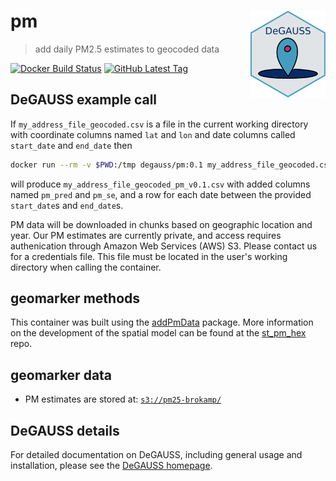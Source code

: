 # pm <a href='https://degauss-org.github.io/DeGAUSS/'><img src='https://github.com/degauss-org/degauss_template/blob/master/DeGAUSS_hex.png' align='right' height='138.5' /></a>

> add daily PM2.5 estimates to geocoded data

[![Docker Build Status](https://img.shields.io/docker/automated/degauss/pm)](https://hub.docker.com/repository/docker/degauss/pm/tags)
[![GitHub Latest Tag](https://img.shields.io/github/v/tag/degauss-org/pm)](https://github.com/degauss-org/pm/releases)

## DeGAUSS example call

If `my_address_file_geocoded.csv` is a file in the current working directory with coordinate columns named `lat` and `lon` and date columns called `start_date` and `end_date` then

```sh
docker run --rm -v $PWD:/tmp degauss/pm:0.1 my_address_file_geocoded.csv
```

will produce `my_address_file_geocoded_pm_v0.1.csv` with added columns named `pm_pred` and `pm_se`, and a row for each date between the provided `start_date`s and `end_date`s. 

PM data will be downloaded in chunks based on geographic location and year. Our PM estimates are currently private, and access requires authenication through Amazon Web Services (AWS) S3. Please contact us for a credentials file.  This file must be located in the user's working directory when calling the container.

## geomarker methods

This container was built using the [addPmData](https://github.com/geomarker-io/addPmData) package. More information on the development of the spatial model can be found at the [st_pm_hex](https://github.com/geomarker-io/st_pm_hex) repo.

## geomarker data

- PM estimates are stored at: [`s3://pm25-brokamp/`](https://pm25-brokamp.s3.us-east-2.amazonaws.com/)

## DeGAUSS details

For detailed documentation on DeGAUSS, including general usage and installation, please see the [DeGAUSS homepage](https://degauss.org).
